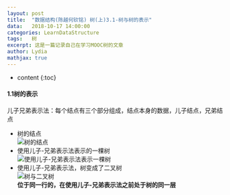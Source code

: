 ```yaml
---
layout:	post
title:	"数据结构(陈越何钦铭) 树(上)3.1-树与树的表示"
data:	2018-10-17 14:00:00
categories: LearnDataStructure
tags:	树
excerpt: 这是一篇记录自己在学习MOOC树的文章
author: Lydia
mathjax: true
---
```


* content
{:toc}

#### **1.1树的表示**
儿子兄弟表示法：每个结点有三个部分组成，结点本身的数据，儿子结点，兄弟结点

- 树的结点  
![树的结点](https://raw.githubusercontent.com/LingjieLi/LingjieLi.github.io/master/images/TreeNode.png)
- 使用儿子-兄弟表示法表示的一棵树  
![使用儿子-兄弟表示法表示一棵树](https://raw.githubusercontent.com/LingjieLi/LingjieLi.github.io/master/images/Tree.png)
- 使用儿子-兄弟表示法，树变成了二叉树  
![树与二叉树](https://raw.githubusercontent.com/LingjieLi/LingjieLi.github.io/master/images/Tree2BinaryTree.png)  
**位于同一行的，在使用儿子-兄弟表示法之前处于树的同一层**